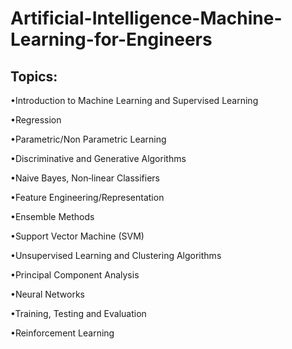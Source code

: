 # Artificial-Intelligence-Machine-Learning-for-Engineers


## Topics:
•Introduction to Machine Learning and Supervised Learning

•Regression

•Parametric/Non Parametric Learning

•Discriminative and Generative Algorithms

•Naive Bayes, Non‐linear Classifiers

•Feature Engineering/Representation

•Ensemble Methods

•Support Vector Machine (SVM)

•Unsupervised Learning and Clustering Algorithms

•Principal Component Analysis

•Neural Networks

•Training, Testing and Evaluation

•Reinforcement Learning




